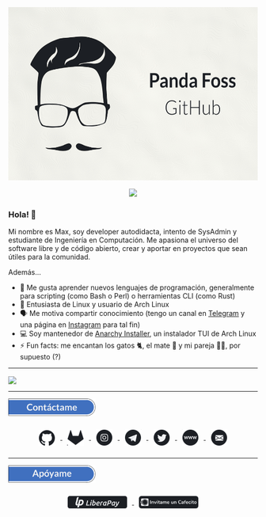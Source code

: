 <p align="center"><img src="assets/banner.png" height="350px"></img></p>

<p href="https://github.com/PandaFoss" align="center"><img src="https://komarev.com/ghpvc/?username=PandaFoss&style=flat-square&label=Vistas+al+perfil&color=4070bf"></img></p>

### Hola! 👋

Mi nombre es Max, soy developer autodidacta, intento de SysAdmin y estudiante de Ingeniería en Computación. Me apasiona el universo del software libre y de código abierto, crear y aportar en proyectos que sean útiles para la comunidad.

Además...

- 🧠 Me gusta aprender nuevos lenguajes de programación, generalmente para scripting (como Bash o Perl) o herramientas CLI (como Rust)
- 🐧 Entusiasta de Linux y usuario de Arch Linux
- 🗣 Me motiva compartir conocimiento (tengo un canal en [Telegram](https://t.me/ElBlogDelPanda) y una página en [Instagram](https://www.instagram.com/pandafossblog/) para tal fin)
- 💻 Soy mantenedor de [Anarchy Installer](https://anarchyinstaller.org/), un instalador TUI de Arch Linux
- ⚡️ Fun facts: me encantan los gatos 🐈, el mate 🧉 y mi pareja 👩🏼, por supuesto (?)

___

<a href="https://github.com/PandaFoss">
  <img align="center" src="https://github-readme-stats.vercel.app/api?username=PandaFoss&custom_title=Mis%20estad%C3%ADsticas%20de%20GitHub:&show_icons=true&locale=es&include_all_commits=true&hide_border=true&bg_color=f1f2f4&title_color=4070bf&icon_color=4070bf&text_color=1c1f24ff" />
</a>

___

<p align="left"><img src="assets/contactame.png" height="35px"></img></p>

<p align="center">
<a href="https://github.com/PandaFoss">
  <img hspace="10" vspace="10" align="center" src="assets/github.png"></img>
</a>
<a href="https://gitlab.com/PandaFoss">
  <img hspace="10" vspace="10" align="center" src="assets/gitlab.png"></img>
</a>
<a href="https://www.instagram.com/pandafossblog/">
  <img hspace="10" vspace="10" align="center" src="assets/instagram.png"></img>
</a>
<a href="https://t.me/ElBlogDelPanda">
  <img hspace="10" vspace="10" align="center" src="assets/telegram.png"></img>
</a>
<a href="https://twitter.com/PandaFoss">
  <img hspace="10" vspace="10" align="center" src="assets/twitter.png"></img>
</a>
<a href="https://pandafoss.github.io">
  <img hspace="10" vspace="10" align="center" src="assets/web.png"></img>
</a>
<a href="mailto:maxi.fg13@gmail.com">
  <img hspace="10" vspace="10" align="center" src="assets/mail.png"></img>
</a>
</p>

___

<p align="left"><img src="assets/apoyame.png" height="35px"></img></p>

<p align="center">
<a href="https://liberapay.com/PandaFoss/donate">
  <img hspace="10" vspace="10" align="center" src="assets/liberapay.png" height="25px"></img>
</a>
<a href="https://cafecito.app/pandafoss">
  <img hspace="10" vspace="10" align="center" src="assets/cafecito.png" height="25px"></img>
</a>
</p>
